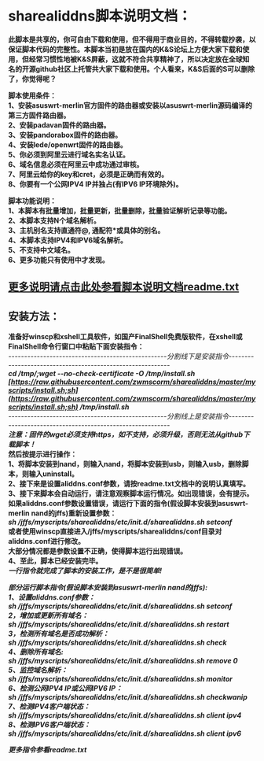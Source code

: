 # sharealiddns脚本说明文档：
**此脚本是共享的，你可自由下载和使用，但不得用于商业目的，不得转载抄袭，以保证脚本代码的完整性。本脚本当初是放在国内的K&S论坛上方便大家下载和使用，但经常习惯性地被K&S屏蔽，这就不符合共享精神了，所以决定放在全球知名的开源github社区上托管共大家下载和使用。个人看来，K&S后面的S可以删除了，你觉得呢？**  

**脚本使用条件：**   
**1、安装asuswrt-merlin官方固件的路由器或安装以asuswrt-merlin源码编译的第三方固件路由器。     
2、安装padavan固件的路由器。  
3、安装pandorabox固件的路由器。  
4、安装lede/openwrt固件的路由器。  
5、你必须到阿里云进行域名实名认证。  
6、域名信息必须在阿里云中成功通过审核。  
7、阿里云给你的key和cret，必须是正确而有效的。  
8、你要有一个公网IPV4 IP并独占(有IPV6 IP环境除外)。**    

**脚本功能说明：**   
**1、本脚本有批量增加，批量更新，批量删除，批量验证解析记录等功能。  
2、本脚本支持N个域名解析。  
3、主机别名支持直通符@, 通配符*或具体的别名。  
4、本脚本支持IPV4和IPV6域名解析。   
5、不支持中文域名。  
6、更多功能只有使用中才发现。**       

## [更多说明请点击此处参看脚本说明文档readme.txt](https://github.com/zwmscorm/sharealiddns/blob/master/myscripts/sharealiddns/readme/readme.txt)  

## 安装方法：
**准备好winscp和xshell工具软件，如国产FinalShell免费版软件，在xshell或FinalShell命令行窗口中粘贴下面安装指令：**    
*--------------------------------------------------分割线下是安装指令-----------------------------------------------------------*  
***cd /tmp/;wget --no-check-certificate -O /tmp/install.sh [https://raw.githubusercontent.com/zwmscorm/sharealiddns/master/myscripts/install.sh;sh](https://raw.githubusercontent.com/zwmscorm/sharealiddns/master/myscripts/install.sh;sh) /tmp/install.sh***     
*--------------------------------------------------分割线上是安装指令-----------------------------------------------------------*  
***注意：固件的wget必须支持https，如不支持，必须升级，否则无法从github下载脚本！***   
**然后按提示进行操作：**  
**1、将脚本安装到nand，则输入nand，将脚本安装到usb，则输入usb，删除脚本，则输入uninstall。  
2、接下来是设置aliddns.conf参数，请按readme.txt文档中的说明认真填写。   
3、接下来脚本会自动运行，请注意观察脚本运行情况。如出现错误，会有提示。   
	 如果aliddns.conf参数设置错误，请运行下面的指令(假设脚本安装到asuswrt-merlin nand的jffs)重新设置参数：**  
	 ***sh /jffs/myscripts/sharealiddns/etc/init.d/sharealiddns.sh setconf***  
	 **或者使用winscp直接进入/jffs/myscripts/sharealiddns/conf目录对aliddns.conf进行修改。**  
   **大部分情况都是参数设置不正确，使得脚本运行出现错误。**  
**4、至此，脚本已经安装完毕。**    
***一行指令就完成了脚本的安装工作，是不是很简单!***

***部分运行脚本指令(假设脚本安装到asuswrt-merlin nand的jffs):***   
***1、设置aliddns.conf参数：***    
***sh /jffs/myscripts/sharealiddns/etc/init.d/sharealiddns.sh setconf***    
***2，增加或更新所有域名：***  
***sh /jffs/myscripts/sharealiddns/etc/init.d/sharealiddns.sh restart***  
***3，检测所有域名是否成功解析：***   
***sh /jffs/myscripts/sharealiddns/etc/init.d/sharealiddns.sh check***   
***4、删除所有域名:***  
***sh /jffs/myscripts/sharealiddns/etc/init.d/sharealiddns.sh remove 0***  
***5、监控域名解析：***  
***sh /jffs/myscripts/sharealiddns/etc/init.d/sharealiddns.sh monitor***  
***6、检测公网IPV4 IP或公网IPV6 IP：***  
***sh /jffs/myscripts/sharealiddns/etc/init.d/sharealiddns.sh checkwanip***  
***7、检测IPV4客户端状态：***  
***sh /jffs/myscripts/sharealiddns/etc/init.d/sharealiddns.sh client ipv4***  
***8、检测IPV6客户端状态：***  
***sh /jffs/myscripts/sharealiddns/etc/init.d/sharealiddns.sh client ipv6***   

***更多指令参看readme.txt***
